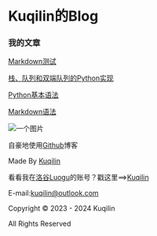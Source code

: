 # Kuqilin的Blog
### 我的文章
[Markdown测试](/docs/post-test)

[栈、队列和双端队列的Python实现](docs/zhan-dui-lie-hu-shuang-duan-dui-lie-di-python-shi-xian)

[Python基本语法](docs/python-ji-ben-yu-fa)

[Markdown语法](docs/Markdown-grammar)

![一个图片](https://cdn.luogu.com.cn/upload/image_hosting/8xuafeg2.png)

自豪地使用[Github](https://github.com)博客

Made By [Kuqilin](https://github.com/kuqilin/)

看看我在[洛谷Luogu](https://www.luogu.com.cn)的账号？戳这里==>[Kuqilin](https://www.luogu.com.cn/user/980618)

<html>
    <p>
        E-mail:<a href="mailto:kuqilin@outlook.com?Subject=Hello">kuqilin@outlook.com</a>
    </p>
</html>

Copyright &copy; 2023 - 2024 Kuqilin

All Rights Reserved

